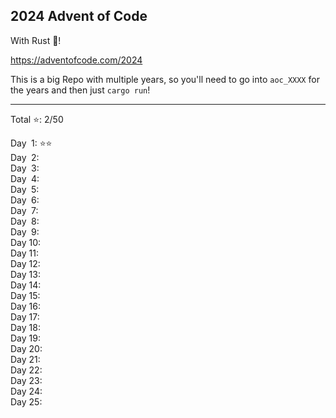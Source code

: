 
## 2024 Advent of Code

With Rust 🦀!

https://adventofcode.com/2024

This is a big Repo with multiple years, so you'll need to go into `aoc_XXXX` for the years and then just `cargo run`!

****

Total ⭐: 2/50

Day &emsp14;1: ⭐⭐  
Day &emsp14;2:  
Day &emsp14;3:  
Day &emsp14;4:  
Day &emsp14;5:  
Day &emsp14;6:  
Day &emsp14;7:  
Day &emsp14;8:  
Day &emsp14;9:  
Day 10:  
Day 11:  
Day 12:  
Day 13:  
Day 14:  
Day 15:  
Day 16:  
Day 17:  
Day 18:  
Day 19:  
Day 20:  
Day 21:  
Day 22:  
Day 23:  
Day 24:  
Day 25:  
